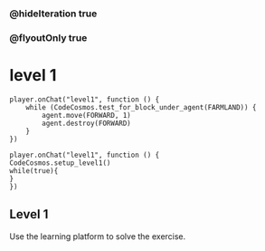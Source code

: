 ### @hideIteration true
### @flyoutOnly true
# level 1
```blocks
player.onChat("level1", function () {
    while (CodeCosmos.test_for_block_under_agent(FARMLAND)) {
        agent.move(FORWARD, 1)
        agent.destroy(FORWARD)
    }
})

```

```template
player.onChat("level1", function () {
CodeCosmos.setup_level1()
while(true){
}
})
```

## Level 1

Use the learning platform to solve the exercise.
